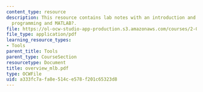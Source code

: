 ```yaml
---
content_type: resource
description: This resource contains lab notes with an introduction and overview of
  programming and MATLAB?.
file: https://ol-ocw-studio-app-production.s3.amazonaws.com/courses/2-003j-dynamics-and-control-i-spring-2007/a333fc7afa8e514ce578f201c65323d8_overview_mlb.pdf
file_type: application/pdf
learning_resource_types:
- Tools
parent_title: Tools
parent_type: CourseSection
resourcetype: Document
title: overview_mlb.pdf
type: OCWFile
uid: a333fc7a-fa8e-514c-e578-f201c65323d8
---
```

